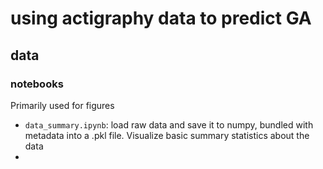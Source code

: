 # using actigraphy data to predict GA

## data

### notebooks

Primarily used for figures
- `data_summary.ipynb`: load raw data and save it to numpy, bundled with metadata into a .pkl file. Visualize basic summary statistics about the data
- 